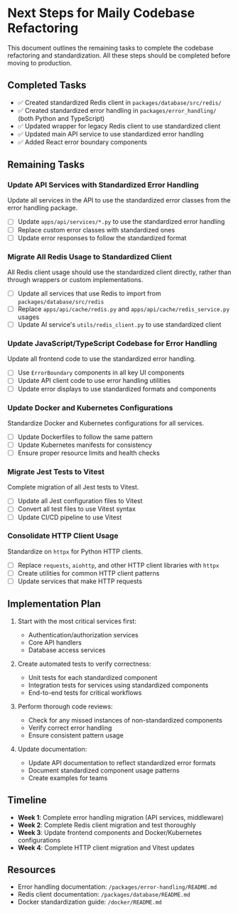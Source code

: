 # Next Steps for Maily Codebase Refactoring

This document outlines the remaining tasks to complete the codebase refactoring and standardization. All these steps should be completed before moving to production.

## Completed Tasks

- ✅ Created standardized Redis client in `packages/database/src/redis/`
- ✅ Created standardized error handling in `packages/error_handling/` (both Python and TypeScript)
- ✅ Updated wrapper for legacy Redis client to use standardized client
- ✅ Updated main API service to use standardized error handling
- ✅ Added React error boundary components

## Remaining Tasks

### Update API Services with Standardized Error Handling

Update all services in the API to use the standardized error classes from the error handling package.

- [ ] Update `apps/api/services/*.py` to use the standardized error handling
- [ ] Replace custom error classes with standardized ones
- [ ] Update error responses to follow the standardized format

### Migrate All Redis Usage to Standardized Client

All Redis client usage should use the standardized client directly, rather than through wrappers or custom implementations.

- [ ] Update all services that use Redis to import from `packages/database/src/redis`
- [ ] Replace `apps/api/cache/redis.py` and `apps/api/cache/redis_service.py` usages
- [ ] Update AI service's `utils/redis_client.py` to use standardized client

### Update JavaScript/TypeScript Codebase for Error Handling

Update all frontend code to use the standardized error handling.

- [ ] Use `ErrorBoundary` components in all key UI components
- [ ] Update API client code to use error handling utilities
- [ ] Update error displays to use standardized formats and components

### Update Docker and Kubernetes Configurations

Standardize Docker and Kubernetes configurations for all services.

- [ ] Update Dockerfiles to follow the same pattern
- [ ] Update Kubernetes manifests for consistency
- [ ] Ensure proper resource limits and health checks

### Migrate Jest Tests to Vitest

Complete migration of all Jest tests to Vitest.

- [ ] Update all Jest configuration files to Vitest
- [ ] Convert all test files to use Vitest syntax
- [ ] Update CI/CD pipeline to use Vitest

### Consolidate HTTP Client Usage

Standardize on `httpx` for Python HTTP clients.

- [ ] Replace `requests`, `aiohttp`, and other HTTP client libraries with `httpx`
- [ ] Create utilities for common HTTP client patterns
- [ ] Update services that make HTTP requests

## Implementation Plan

1. Start with the most critical services first:
   - Authentication/authorization services
   - Core API handlers
   - Database access services

2. Create automated tests to verify correctness:
   - Unit tests for each standardized component
   - Integration tests for services using standardized components
   - End-to-end tests for critical workflows

3. Perform thorough code reviews:
   - Check for any missed instances of non-standardized components
   - Verify correct error handling
   - Ensure consistent pattern usage

4. Update documentation:
   - Update API documentation to reflect standardized error formats
   - Document standardized component usage patterns
   - Create examples for teams

## Timeline

- **Week 1**: Complete error handling migration (API services, middleware)
- **Week 2**: Complete Redis client migration and test thoroughly
- **Week 3**: Update frontend components and Docker/Kubernetes configurations
- **Week 4**: Complete HTTP client migration and Vitest updates

## Resources

- Error handling documentation: `/packages/error-handling/README.md`
- Redis client documentation: `/packages/database/README.md`
- Docker standardization guide: `/docker/README.md`